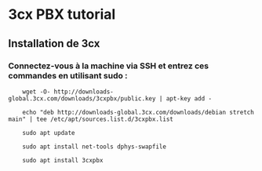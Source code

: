 # 3cx PBX tutorial


## Installation de 3cx


###  Connectez-vous à la machine via SSH et entrez ces commandes en utilisant sudo :


        wget -O- http://downloads-global.3cx.com/downloads/3cxpbx/public.key | apt-key add -

        echo "deb http://downloads-global.3cx.com/downloads/debian stretch main" | tee /etc/apt/sources.list.d/3cxpbx.list

        sudo apt update

        sudo apt install net-tools dphys-swapfile

        sudo apt install 3cxpbx

